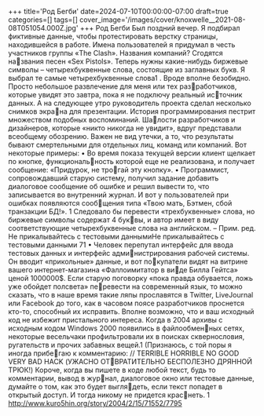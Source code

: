 +++
title='Род Бегби'
date=2024-07-10T00:00:00-07:00
draft=true
categories=[]
tags=[]
cover_image='/images/cover/knoxwelle__2021-08-08T051054.000Z.jpg'
+++
Род Бегби
Был поздний вечер. Я подбирал фиктивные данные, чтобы протестировать
верстку страницы, находившейся в работе. Имена пользователей я придумал
в честь участников группы «The Clash». Названия компаний? Сгодятся названия песен «Sex Pistols». Теперь нужны какие-нибудь биржевые символы –
четырехбуквенные слова, состоящие из заглавных букв.
Я выбрал те самые четырехбуквенные слова1
.
Вроде вполне безобидно. Просто небольшое развлечение для меня или тех разработчиков, которые увидят это завтра, пока я не подключу реальный источник данных.
А на следующее утро руководитель проекта сделал несколько снимков экрана для презентации.
Ис­то­рия про­грам­ми­ро­ва­ния пестрит множеством подобных воспоминаний. Шалости разработчиков и дизайнеров, которые «никто никогда не увидит», вдруг 
представали всеобщему обозрению.
Важен не вид утечки, а то, что результаты бывают смертельными для отдельных 
лиц, команд или компаний. Вот некоторые примеры:
• Во время показа текущей версии клиент щелкает по кнопке, функциональность которой еще не реализована, и получает сообщение: «Придурок, не трогай эту кнопку».
• Программист, сопровождавший старую систему, получил задание добавить 
диалоговое сообщение об ошибке и решил вывести то, что записывается во 
внутренний журнал. И вот у пользователей при ошибках появляются сообщения типа «Твою мать, Бэтмен, сбой транзакции БД!».
1 Следовало бы перевести «трехбуквенные» слова, но биржевые символы содержат 4 буквы, и автор имеет в виду соответствующие четырехбуквенные слова на английском. – 
Прим. ред.
Не прикалывайтесь 
с тестовыми даннымиНе прикалывайтесь с тестовыми данными 71
• Человек перепутал интерфейс для ввода тестовых данных и интерфейс администрирования рабочей системы. Он вводит «прикольные» данные, и вот покупатели видят на витрине вашего интернет-магазина «Фаллоимитатор в виде Билла Гейтса» ценой 1000000$.
Если старую поговорку «пока правда обувается, ложь уже обойдет полсвета» перевести на современный язык, то можно сказать, что в наше время такие ляпы 
прославятся в Twitter, LiveJournal или Facebook до того, как в часовом поясе 
разработчиков проснется кто-то, способный их исправить.
Вполне возможно, что и ваш исходный код не избежит пристального интереса. 
Когда в 2004 архивы с исходным кодом Windows 2000 появились в файлообменных сетях, некоторые весельчаки профильтровали их в поисках сквернословия, 
ругательств и прочих забавных вещей.1 (Признаюсь, с той поры я иногда прибегаю к комментарию: // TERRIBLE HORRIBLE NO GOOD VERY BAD HACK (УЖАСНО ОТВРАТИТЕЛЬНО БЕСПОЛЕЗНО ДРЯННОЙ ТРЮК!)
Короче, когда вы пишете в коде любой текст, будь то комментарии, вывод в журнал, диалоговое окно или тестовые данные, думайте о том, как это будет выглядеть, если текст попадет в открытый доступ. И тогда никому не придется краснеть.
1 http://www.kuro5hin.org/story/2004/2/15/71552/7795